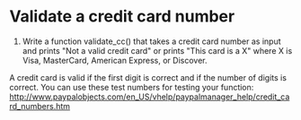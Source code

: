 # Validate a credit card number

1. Write a function validate_cc() that takes a credit card number as input and prints "Not a valid credit card" or prints "This card is a X" where X is Visa, MasterCard, American Express, or Discover.

  A credit card is valid if the first digit is correct and if the number of digits is correct. You can use these test numbers for testing your function: http://www.paypalobjects.com/en_US/vhelp/paypalmanager_help/credit_card_numbers.htm
